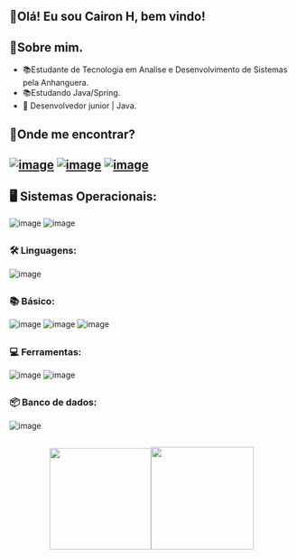 
 ## 👋Olá! Eu sou Cairon H, bem vindo!

  ## 🤔Sobre mim.

- 📚Estudante de Tecnologia em Analise e Desenvolvimento de Sistemas pela Anhanguera.
- 📚Estudando Java/Spring.
- 💬 Desenvolvedor junior | Java.

## 🔎Onde me encontrar?
## [![image](https://user-images.githubusercontent.com/90021073/146650265-ffbaad54-7c9f-4f03-ab88-43b145d30a2f.png)]( https://www.linkedin.com/in/cairon-henrique-b88375224/ )  [![image](https://user-images.githubusercontent.com/90021073/146650436-2a65f209-c4df-442b-9ea6-ee94deadcb33.png)](caironhenrique60@gmail.com) [![image](https://img.shields.io/badge/WhatsApp-25D366?style=for-the-badge&logo=whatsapp&logoColor=white)](https://wa.me/5534999481180)

## 🖥️ Sistemas Operacionais:<br>
![image](https://user-images.githubusercontent.com/90021073/146655438-5eb397cf-83d6-4da8-aec1-07b6a95838ab.png)
![image](https://user-images.githubusercontent.com/90021073/146655442-280c1291-6812-4ffc-9ee7-30726076b472.png)
##
###  🛠 Linguagens:
![image](https://img.shields.io/badge/Java-ED8B00?style=for-the-badge&logo=java&logoColor=white)

##
### 📚 Básico:
![image](https://user-images.githubusercontent.com/90021073/146654924-53adba63-593d-4e1f-a7c6-cc965bbf7ac2.png)
![image](https://user-images.githubusercontent.com/90021073/146654934-317f24a1-edce-4379-bfb7-233e917a9d66.png)
![image](https://img.shields.io/badge/JavaScript-323330?style=for-the-badge&logo=javascript&logoColor=F7DF1E)
##
###  💻 Ferramentas:
![image](https://user-images.githubusercontent.com/90021073/146653718-71837640-ce68-44ec-9087-efb549afc9bb.png)
![image](https://img.shields.io/badge/Spring-6DB33F?style=for-the-badge&logo=spring&logoColor=white)
##
###  📦 Banco de dados:
![image](https://user-images.githubusercontent.com/90021073/146653733-d0a73257-a0d5-4094-a1ab-aed010eabb7c.png)<br>
##
<div align = "center">
  <a href="https://github.com/cairon-henrique-60">
  <img height = "180em" src = "https://github-readme-stats.vercel.app/api?username=cairon-henrique-60&show_icons=true&theme=dark&include_all_commits=true&count_private=true" /><img height = "182em" src = "https://github-readme-stats.vercel.app/api/top-langs/?username=cairon-henrique-60&layout=compact&langs_count=7&theme=dark" />
</div>
 

  


